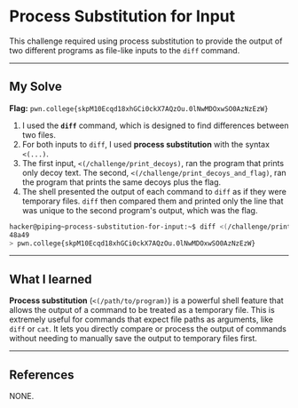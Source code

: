 # Process Substitution for Input

This challenge required using process substitution to provide the output of two different programs as file-like inputs to the `diff` command.

-----

## My Solve

**Flag:** `pwn.college{skpM10Ecqd18xhGCi0ckX7AQzOu.0lNwMDOxwSO0AzNzEzW}`

1.  I used the **`diff`** command, which is designed to find differences between two files.
2.  For both inputs to `diff`, I used **process substitution** with the syntax `<(...)`.
3.  The first input, `<(/challenge/print_decoys)`, ran the program that prints only decoy text. The second, `<(/challenge/print_decoys_and_flag)`, ran the program that prints the same decoys plus the flag.
4.  The shell presented the output of each command to `diff` as if they were temporary files. `diff` then compared them and printed only the line that was unique to the second program's output, which was the flag.

<!-- end list -->

```bash
hacker@piping~process-substitution-for-input:~$ diff <(/challenge/print_decoys) <(/challenge/print_decoys_and_flag)
48a49
> pwn.college{skpM10Ecqd18xhGCi0ckX7AQzOu.0lNwMDOxwSO0AzNzEzW}
```

-----

## What I learned

**Process substitution** (`<(/path/to/program)`) is a powerful shell feature that allows the output of a command to be treated as a temporary file. This is extremely useful for commands that expect file paths as arguments, like `diff` or `cat`. It lets you directly compare or process the output of commands without needing to manually save the output to temporary files first.

-----

## References

NONE.